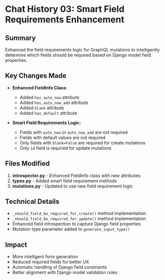 # Chat History 03: Smart Field Requirements Enhancement

## Summary
Enhanced the field requirements logic for GraphQL mutations to intelligently determine which fields should be required based on Django model field properties.

## Key Changes Made
- **Enhanced FieldInfo Class:**
  - Added `has_auto_now` attribute
  - Added `has_auto_now_add` attribute  
  - Added `blank` attribute
  - Added `has_default` attribute

- **Smart Field Requirements Logic:**
  - Fields with `auto_now` or `auto_now_add` are not required
  - Fields with default values are not required
  - Only fields with `blank=False` are required for create mutations
  - Only `id` field is required for update mutations

## Files Modified
1. **introspector.py** - Enhanced FieldInfo class with new attributes
2. **types.py** - Added smart field requirement methods
3. **mutations.py** - Updated to use new field requirement logic

## Technical Details
- `_should_field_be_required_for_create()` method implementation
- `_should_field_be_required_for_update()` method implementation
- Enhanced field introspection to capture Django field properties
- Mutation type parameter added to `generate_input_type()`

## Impact
- More intelligent form generation
- Reduced required fields for better UX
- Automatic handling of Django field constraints
- Better alignment with Django model validation rules
